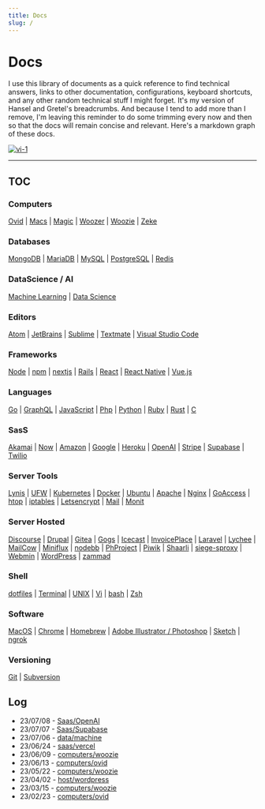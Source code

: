 ```yaml
---
title: Docs
slug: /
---
```


# Docs

I use this library of documents as a quick reference to find technical answers, links to other documentation, configurations, keyboard shortcuts, and any other random technical stuff I might forget.  It's my version of Hansel and Gretel's breadcrumbs.  And because I tend to add more than I remove, I'm leaving this reminder to do some trimming every now and then so that the docs will remain concise and relevant. Here's a markdown graph of these docs.

[![vi-1](/img/docs.png)](/img/docs.png)

---



## TOC 

### Computers

[Ovid](computers/ovid) |
[Macs](computers/macs) |
[Magic](computers/magic) |
[Woozer](computers/woozer) |
[Woozie](computers/woozie) |
[Zeke](computers/zeke)

### Databases

[MongoDB](db/MongoDB) |
[MariaDB](db/MariaDB) |
[MySQL](db/MySQL) |
[PostgreSQL](db/PostgreSQL) |
[Redis](db/Redis)

### DataScience / AI

[Machine Learning](data/machine) |
[Data Science](data/)

### Editors

[Atom](editors/atom) |
[JetBrains](editors/jetbrains) |
[Sublime](editors/sublime) |
[Textmate](editors/textmate) |
[Visual Studio Code](editors/vs)

### Frameworks

[Node](waf/nodejs) |
[npm](waf/npm) |
[nextjs](waf/nextjs) |
[Rails](waf/rails) |
[React](waf/react) |
[React Native](waf/react_native) |
[Vue.js](waf/vue)

### Languages

[Go](lang/Golang) |
[GraphQL](lang/GraphQL) |
[JavaScript](lang/JavaScript) |
[Php](lang/PHP) |
[Python](lang/Python) |
[Ruby](lang/Ruby) |
[Rust](lang/Rust) |
[C](lang/C)

### SasS

[Akamai](saas/akamai) |
[Now](saas/vercel) |
[Amazon](saas/aws) |
[Google](saas/google) |
[Heroku](saas/heroku) |
[OpenAI](saas/openai) |
[Stripe](saas/stripe) |
[Supabase](saas/supabase) |
[Twilio](saas/twilio)

### Server Tools

[Lynis](server/lynis) |
[UFW](server/ufw) |
[Kubernetes](server/kubernetes) |
[Docker](server/docker) |
[Ubuntu](server/ubuntu) |
[Apache](server/apache) |
[Nginx](server/nginx) |
[GoAccess](server/goaccess) |
[htop](server/htop) |
[iptables](server/iptables) |
[Letsencrypt](server/letsencrypt) |
[Mail](server/mail) |
[Monit](server/monit)

### Server Hosted

[Discourse](host/Discourse)
| [Drupal](host/Drupal)
| [Gitea](host/Gitea)
| [Gogs](host/Gogs)
| [Icecast](host/Icecast)
| [InvoicePlace](host/InvoicePlane)
| [Laravel](host/Laravel)
| [Lychee](host/Lychee)
| [MailCow](host/Mailcow)
| [Miniflux](host/Miniflux)
| [nodebb](host/Nodebb)
| [PhProject](host/Phproject)
| [Piwik](host/Piwik)
| [Shaarli](host/Shaarli)
| [siege-sproxy](host/Siege-sproxy)
| [Webmin](host/Webmin)
| [WordPress](host/WordPress)
| [zammad](host/Zammad)

### Shell

[dotfiles](shell/dotfiles) |
[Terminal](shell/terminal) |
[UNIX](shell/unix) |
[Vi](shell/vi) |
[bash](shell/bash) |
[Zsh](shell/zsh)

### Software

[MacOS](localhost/macos) |
[Chrome](localhost/chrome) |
[Homebrew](localhost/brew) |
[Adobe Illustrator / Photoshop](localhost/adobe) |
[Sketch](localhost/sketch) |
[ngrok](localhost/ngrok)

### Versioning 

[Git](editors/git) |
[Subversion](editors/subversion)

## Log

- 23/07/08 - [Saas/OpenAI](/docs/saas/openai)
- 23/07/07 - [Saas/Supabase](/docs/saas/openai)
- 23/07/06 - [data/machine](/docs/data/machine)
- 23/06/24 - [saas/vercel](/docs/saas/vercel)
- 23/06/09 - [computers/woozie](/docs/computers/woozie)
- 23/06/13 - [computers/ovid](/docs/computers/ovid)
- 23/05/22 - [computers/woozie](/docs/computers/woozie)
- 23/04/02 - [host/wordpress](/docs/host/wordpress)
- 23/03/15 - [computers/woozie](/docs/server/iptables)
- 23/02/23 - [computers/ovid](/docs/server/nginx)